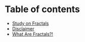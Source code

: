 # Table of contents

* [Study on Fractals](README.md)
* [Disclaimer](images.md)
* [What Are Fractals?!](01-whatarefractals.md)

